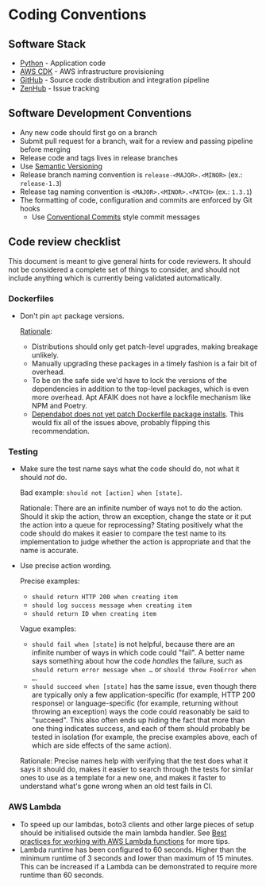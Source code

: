 # Coding Conventions

## Software Stack

- [Python](https://www.python.org/) - Application code
- [AWS CDK](https://aws.amazon.com/cdk/) - AWS infrastructure provisioning
- [GitHub](https://github.com/) - Source code distribution and integration pipeline
- [ZenHub](https://app.zenhub.com/) - Issue tracking

## Software Development Conventions

- Any new code should first go on a branch
- Submit pull request for a branch, wait for a review and passing pipeline before merging
- Release code and tags lives in release branches
- Use [Semantic Versioning](https://semver.org/)
- Release branch naming convention is `release-<MAJOR>.<MINOR>` (ex.: `release-1.3`)
- Release tag naming convention is `<MAJOR>.<MINOR>.<PATCH>` (ex.: `1.3.1`)
- The formatting of code, configuration and commits are enforced by Git hooks
   - Use [Conventional Commits](https://www.conventionalcommits.org/) style commit messages

## Code review checklist

This document is meant to give general hints for code reviewers. It should not be considered a complete set of things to consider, and should not include anything which is currently being validated automatically.

### Dockerfiles

- Don't pin `apt` package versions.

  [Rationale](https://github.com/linz/geospatial-data-lake/pull/171#discussion_r553474554):

   - Distributions should only get patch-level upgrades, making breakage unlikely.
   - Manually upgrading these packages in a timely fashion is a fair bit of overhead.
   - To be on the safe side we'd have to lock the versions of the dependencies in addition to the top-level packages, which is even more overhead. Apt AFAIK does not have a lockfile mechanism like NPM and Poetry.
   - [Dependabot does not yet patch Dockerfile package installs](https://github.com/dependabot/dependabot-core/issues/2129). This would fix all of the issues above, probably flipping this recommendation.

### Testing

- Make sure the test name says what the code should do, not what it should *not* do.

  Bad example: `should not [action] when [state]`.

  Rationale: There are an infinite number of ways not to do the action. Should it skip the action, throw an exception, change the state or it put the action into a queue for reprocessing? Stating positively what the code should do makes it easier to compare the test name to its implementation to judge whether the action is appropriate and that the name is accurate.

- Use precise action wording.

  Precise examples:

   - `should return HTTP 200 when creating item`
   - `should log success message when creating item`
   - `should return ID when creating item`

  Vague examples:

   - `should fail when [state]` is not helpful, because there are an infinite number of ways in which code could "fail". A better name says something about how the code *handles* the failure, such as `should return error message when …` or `should throw FooError when …`.
   - `should succeed when [state]` has the same issue, even though there are typically only a few application-specific (for example, HTTP 200 response) or language-specific (for example, returning without throwing an exception) ways the code could reasonably be said to "succeed". This also often ends up hiding the fact that more than one thing indicates success, and each of them should probably be tested in isolation (for example, the precise examples above, each of which are side effects of the same action).

  Rationale: Precise names help with verifying that the test does what it says it should do, makes it easier to search through the tests for similar ones to use as a template for a new one, and makes it faster to understand what's gone wrong when an old test fails in CI.

### AWS Lambda

- To speed up our lambdas, boto3 clients and other large pieces of setup should be initialised outside the main lambda handler. See [Best practices for working with AWS Lambda functions](https://docs.aws.amazon.com/lambda/latest/dg/best-practices.html) for more tips.
- Lambda runtime has been configured to 60 seconds. Higher than the minimum runtime of 3 seconds and lower than maximum of 15 minutes. This can be increased if a Lambda can be demonstrated to require more runtime than 60 seconds.
